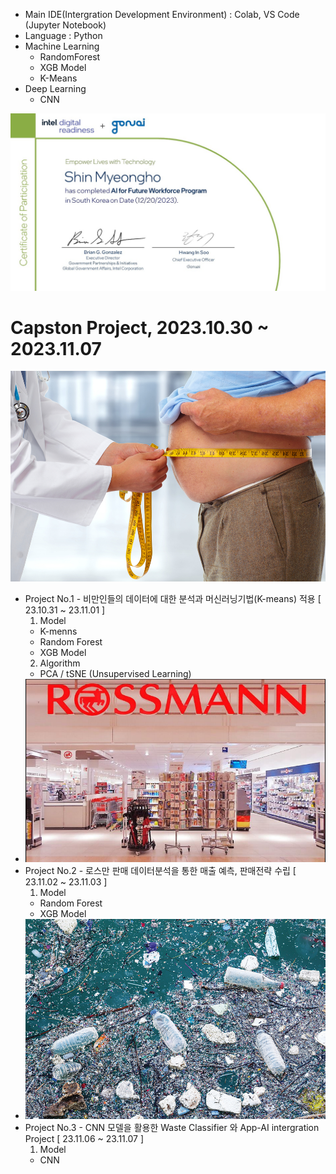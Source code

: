- Main IDE(Intergration Development Environment) : Colab, VS Code (Jupyter Notebook)
- Language : Python
- Machine Learning
  - RandomForest
  - XGB Model
  - K-Means
- Deep Learning
  - CNN 

![이미지 대체 텍스트](https://github.com/EnzoMH/Intel_Capston_TeamProject/blob/main/Certificates_Intel%20Digial%20Readiness%20Programs_KDT_2023_%EC%84%9C%EC%9A%B8-%EC%8B%A0%EB%AA%85%ED%98%B8_1.jpg)
# Capston Project, 2023.10.30 ~ 2023.11.07
 ![이미지 대체 텍스트](https://github.com/EnzoMH/Intel_Capston_TeamProject/blob/main/Obesity.png)
- Project No.1 - 비만인들의 데이터에 대한 분석과 머신러닝기법(K-means) 적용 [ 23.10.31 ~ 23.11.01 ]
  1) Model
  - K-menns
  - Random Forest
  - XGB Model
  2) Algorithm
  - PCA / tSNE (Unsupervised Learning)  
- ![이미지 대체 텍스트](https://github.com/EnzoMH/Intel_Capston_TeamProject/blob/main/Rossman.png)
- Project No.2 - 로스만 판매 데이터분석을 통한 매출 예측, 판매전략 수립 [ 23.11.02 ~ 23.11.03 ]
  1) Model
  - Random Forest
  - XGB Model
- ![이미지 대체 텍스트](https://github.com/EnzoMH/Intel_Capston_TeamProject/blob/main/waste.png)
- Project No.3 - CNN 모델을 활용한 Waste Classifier 와 App-AI intergration Project [ 23.11.06 ~ 23.11.07 ]  
  1) Model
  - CNN
